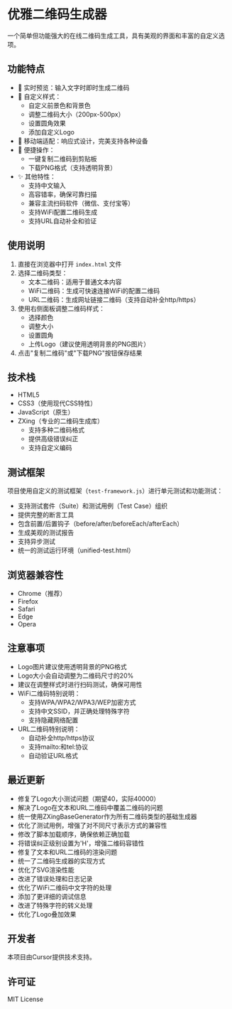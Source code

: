 # 优雅二维码生成器

一个简单但功能强大的在线二维码生成工具，具有美观的界面和丰富的自定义选项。

## 功能特点

- 🔄 实时预览：输入文字时即时生成二维码
- 🎨 自定义样式：
  - 自定义前景色和背景色
  - 调整二维码大小（200px-500px）
  - 设置圆角效果
  - 添加自定义Logo
- 📱 移动端适配：响应式设计，完美支持各种设备
- 💾 便捷操作：
  - 一键复制二维码到剪贴板
  - 下载PNG格式（支持透明背景）
- ✨ 其他特性：
  - 支持中文输入
  - 高容错率，确保可靠扫描
  - 兼容主流扫码软件（微信、支付宝等）
  - 支持WiFi配置二维码生成
  - 支持URL自动补全和验证

## 使用说明

1. 直接在浏览器中打开 `index.html` 文件
2. 选择二维码类型：
   - 文本二维码：适用于普通文本内容
   - WiFi二维码：生成可快速连接WiFi的配置二维码
   - URL二维码：生成网址链接二维码（支持自动补全http/https）
3. 使用右侧面板调整二维码样式：
   - 选择颜色
   - 调整大小
   - 设置圆角
   - 上传Logo（建议使用透明背景的PNG图片）
4. 点击"复制二维码"或"下载PNG"按钮保存结果

## 技术栈

- HTML5
- CSS3（使用现代CSS特性）
- JavaScript（原生）
- ZXing（专业的二维码生成库）
  - 支持多种二维码格式
  - 提供高级错误纠正
  - 支持自定义编码

## 测试框架

项目使用自定义的测试框架（`test-framework.js`）进行单元测试和功能测试：

- 支持测试套件（Suite）和测试用例（Test Case）组织
- 提供完整的断言工具
- 包含前置/后置钩子（before/after/beforeEach/afterEach）
- 生成美观的测试报告
- 支持异步测试
- 统一的测试运行环境（unified-test.html）

## 浏览器兼容性

- Chrome（推荐）
- Firefox
- Safari
- Edge
- Opera

## 注意事项

- Logo图片建议使用透明背景的PNG格式
- Logo大小会自动调整为二维码尺寸的20%
- 建议在调整样式时进行扫码测试，确保可用性
- WiFi二维码特别说明：
  - 支持WPA/WPA2/WPA3/WEP加密方式
  - 支持中文SSID，并正确处理特殊字符
  - 支持隐藏网络配置
- URL二维码特别说明：
  - 自动补全http/https协议
  - 支持mailto:和tel:协议
  - 自动验证URL格式

## 最近更新

- 修复了Logo大小测试问题（期望40，实际40000）
- 解决了Logo在文本和URL二维码中覆盖二维码的问题
- 统一使用ZXingBaseGenerator作为所有二维码类型的基础生成器
- 优化了测试用例，增强了对不同尺寸表示方式的兼容性
- 修改了脚本加载顺序，确保依赖正确加载
- 将错误纠正级别设置为'H'，增强二维码容错性
- 修复了文本和URL二维码的渲染问题
- 统一了二维码生成器的实现方式
- 优化了SVG渲染性能
- 改进了错误处理和日志记录
- 优化了WiFi二维码中文字符的处理
- 添加了更详细的调试信息
- 改进了特殊字符的转义处理
- 优化了Logo叠加效果

## 开发者

本项目由Cursor提供技术支持。

## 许可证

MIT License 